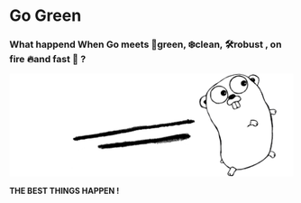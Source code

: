 # Go Green

### What happend When Go meets 🎄green, ❄️clean, 🛠robust , on fire 🔥and fast 🚀 ?




![Example](https://raw.githubusercontent.com/pyaesone17/go-green/master/Golang.png)


**THE BEST THINGS HAPPEN !**
